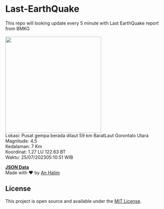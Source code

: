 # Last-EarthQuake
This repo will looking update every 5 minute with Last EarthQuake report from BMKG
<br>
<br>
<img src="https://static.bmkg.go.id/20230725051051.mmi.jpg" width="300"/>
<br>
Lokasi: Pusat gempa berada dilaut 59 km BaratLaut Gorontalo Utara <br>
Magnitude: 4.5 <br>
Kedalaman: 7 Km <br>
Koordinat: 1.27 LU 122.63 BT <br>
Waktu: 25/07/202305:10:51 WIB <br>

<a href="./data/data.json">**JSON Data**</a>
<br>
Made with ❤️ by <a href="https://github.com/an-halim">An Halim</a>
## License

This project is open source and available under the [MIT License](LICENSE).
